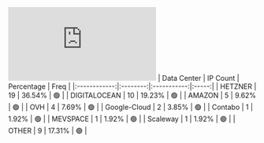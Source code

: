 ![Diagramm](https://github.com/obajay/StateSync-snapshots/blob/main/Projects/Cheqd/1/README.md)
| Data Center | IP Count | Percentage | Freq |
|:------------:|:--------:|:-----------:|:-----:|
| HETZNER | 19 | 36.54% | 🟢 |
| DIGITALOCEAN | 10 | 19.23% | 🟢 |
| AMAZON | 5 | 9.62% | 🟢 |
| OVH | 4 | 7.69% | 🟢 |
| Google-Cloud | 2 | 3.85% | 🟢 |
| Contabo | 1 | 1.92% | 🟢 |
| MEVSPACE | 1 | 1.92% | 🟢 |
| Scaleway | 1 | 1.92% | 🟢 |
| OTHER | 9 | 17.31% | 🟢 |